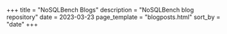 +++
title = "NoSQLBench Blogs"
description = "NoSQLBench blog repository"
date = 2023-03-23
page_template = "blogposts.html"
sort_by = "date"
+++